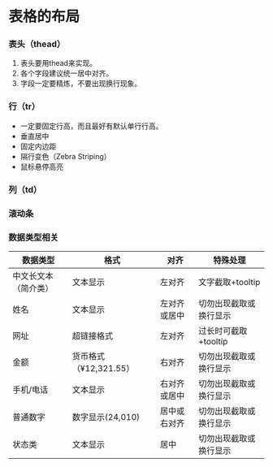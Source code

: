 # 表格的布局

### 表头（thead）

1. 表头要用thead来实现。
2. 各个字段建议统一居中对齐。
3. 字段一定要精炼，不要出现换行现象。

### 行（tr）

* 一定要固定行高，而且最好有默认单行行高。
* 垂直居中
* 固定内边距
* 隔行变色（Zebra Striping）
* 鼠标悬停高亮

### 列（td）

### 滚动条

### 数据类型相关

| 数据类型 | 格式 | 对齐 | 特殊处理 |
| --- | --- | --- | --- |
| 中文长文本（简介类） | 文本显示 | 左对齐 | 文字截取+tooltip |
| 姓名 | 文本显示 | 左对齐或居中 | 切勿出现截取或换行显示 |
| 网址 | 超链接格式 | 左对齐 | 过长时可截取+tooltip |
| 金额 | 货币格式（¥12,321.55） | 右对齐 | 切勿出现截取或换行显示 |
| 手机\/电话 | 文本显示 | 右对齐或居中 | 切勿出现截取或换行显示 |
| 普通数字 | 数字显示\(24,010\) | 居中或右对齐 | 切勿出现截取或换行显示 |
| 状态类 | 文本显示 | 居中 | 切勿出现截取或换行显示 |

